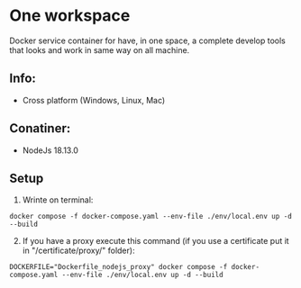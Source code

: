 # One workspace

Docker service container for have, in one space, a complete develop tools that looks and work in same way on all machine.

## Info:

-   Cross platform (Windows, Linux, Mac)

## Conatiner:

-   NodeJs 18.13.0

## Setup

1. Wrinte on terminal:

```
docker compose -f docker-compose.yaml --env-file ./env/local.env up -d --build
```

2. If you have a proxy execute this command (if you use a certificate put it in "/certificate/proxy/" folder):

```
DOCKERFILE="Dockerfile_nodejs_proxy" docker compose -f docker-compose.yaml --env-file ./env/local.env up -d --build
```
